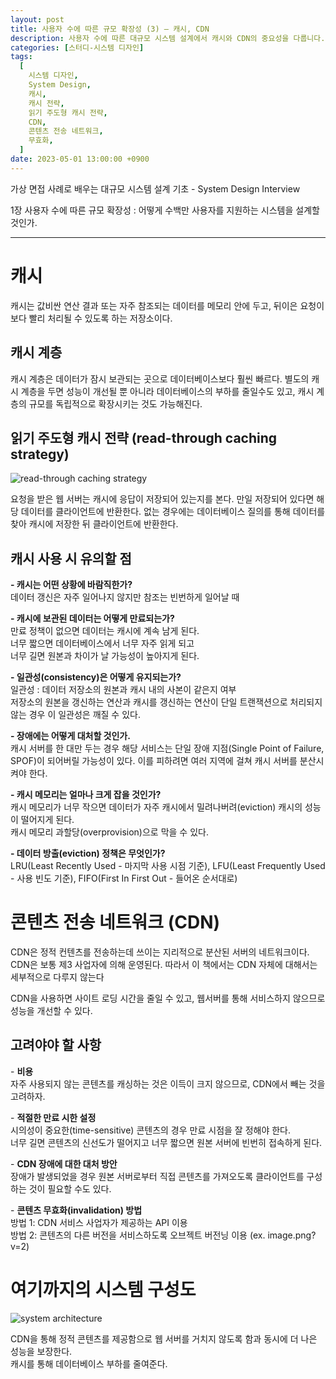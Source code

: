```yaml
---
layout: post
title: 사용자 수에 따른 규모 확장성 (3) – 캐시, CDN
description: 사용자 수에 따른 대규모 시스템 설계에서 캐시와 CDN의 중요성을 다룹니다. 캐시는 데이터베이스의 부하를 줄이고 성능을 개선하며, 읽기 주도형 캐시 전략을 통해 데이터 접근을 최적화합니다. 캐시 사용 시 데이터 만료 정책과 일관성 유지, 장애 대처 방안이 중요하며, 적절한 캐시 메모리 크기와 데이터 방출 정책을 고려해야 합니다. CDN은 정적 콘텐츠를 효율적으로 전송해 사이트 로딩 시간을 단축시키고 성능을 향상시킵니다. 비용, 만료 시한 설정, 장애 대처 방안 및 콘텐츠 무효화 방법도 중요합니다.
categories: [스터디-시스템 디자인]
tags:
  [
    시스템 디자인,
    System Design,
    캐시,
    캐시 전략,
    읽기 주도형 캐시 전략,
    CDN,
    콘텐츠 전송 네트워크,
    무효화,
  ]
date: 2023-05-01 13:00:00 +0900
---
```


가상 면접 사례로 배우는 대규모 시스템 설계 기초 - System Design Interview

1장 사용자 수에 따른 규모 확장성 : 어떻게 수백만 사용자를 지원하는 시스템을 설계할 것인가.

---

# 캐시

캐시는 값비싼 연산 결과 또는 자주 참조되는 데이터를 메모리 안에 두고, 뒤이은 요청이 보다 빨리 처리될 수 있도록 하는 저장소이다.

## 캐시 계층

캐시 계층은 데이터가 잠시 보관되는 곳으로 데이터베이스보다 훨씬 빠르다. 별도의 캐시 계층을 두면 성능이 개선될 뿐 아니라 데이터베이스의 부하를 줄일수도 있고, 캐시 계층의 규모를 독립적으로 확장시키는 것도 가능해진다.

## 읽기 주도형 캐시 전략 (read-through caching strategy)

![read-through caching strategy](/assets/images/2023-05-01-사용자-수에-따른-규모-확장성-3/image1.png)

요청을 받은 웹 서버는 캐시에 응답이 저장되어 있는지를 본다. 만일 저장되어 있다면 해당 데이터를 클라이언트에 반환한다. 없는 경우에는 데이터베이스 질의를 통해 데이터를 찾아 캐시에 저장한 뒤 클라이언트에 반환한다.

## **캐시 사용 시 유의할 점**

**\- 캐시는 어떤 상황에 바람직한가?**  
데이터 갱신은 자주 일어나지 않지만 참조는 빈번하게 일어날 때

**\- 캐시에 보관된 데이터는 어떻게 만료되는가?**  
만료 정책이 없으면 데이터는 캐시에 계속 남게 된다.  
너무 짧으면 데이터베이스에서 너무 자주 읽게 되고  
너무 길면 원본과 차이가 날 가능성이 높아지게 된다.

**\- 일관성(consistency)은 어떻게 유지되는가?**  
일관성 : 데이터 저장소의 원본과 캐시 내의 사본이 같은지 여부  
저장소의 원본을 갱신하는 연산과 캐시를 갱신하는 연산이 단일 트랜잭션으로 처리되지 않는 경우 이 일관성은 깨질 수 있다.

**\- 장애에는 어떻게 대처할 것인가.**  
캐시 서버를 한 대만 두는 경우 해당 서비스는 단일 장애 지점(Single Point of Failure, SPOF)이 되어버릴 가능성이 있다. 이를 피하려면 여러 지역에 걸쳐 캐시 서버를 분산시켜야 한다.

**\- 캐시 메모리는 얼마나 크게 잡을 것인가?**  
캐시 메모리가 너무 작으면 데이터가 자주 캐시에서 밀려나버려(eviction) 캐시의 성능이 떨어지게 된다.  
캐시 메모리 과할당(overprovision)으로 막을 수 있다.

**\- 데이터 방출(eviction) 정책은 무엇인가?**  
LRU(Least Recently Used - 마지막 사용 시점 기준), LFU(Least Frequently Used - 사용 빈도 기준), FIFO(First In First Out - 들어온 순서대로)

# 콘텐츠 전송 네트워크 (CDN)

CDN은 정적 컨텐츠를 전송하는데 쓰이는 지리적으로 분산된 서버의 네트워크이다.  
CDN은 보통 제3 사업자에 의해 운영된다. 따라서 이 책에서는 CDN 자체에 대해서는 세부적으로 다루지 않는다

CDN을 사용하면 사이트 로딩 시간을 줄일 수 있고, 웹서버를 통해 서비스하지 않으므로 성능을 개선할 수 있다.

## 고려야야 할 사항

\- **비용**  
자주 사용되지 않는 콘텐츠를 캐싱하는 것은 이득이 크지 않으므로, CDN에서 빼는 것을 고려하자.

\- **적절한 만료 시한 설정**  
시의성이 중요한(time-sensitive) 콘텐츠의 경우 만료 시점을 잘 정해야 한다.  
너무 길면 콘텐츠의 신선도가 떨어지고 너무 짧으면 원본 서버에 빈번히 접속하게 된다.

\- **CDN 장애에 대한 대처 방안**  
장애가 발생되었을 경우 원본 서버로부터 직접 콘텐츠를 가져오도록 클라이언트를 구성하는 것이 필요할 수도 있다.

\- **콘텐츠 무효화(invalidation) 방법**  
방법 1: CDN 서비스 사업자가 제공하는 API 이용  
방법 2: 콘텐츠의 다른 버전을 서비스하도록 오브젝트 버전닝 이용 (ex. image.png?v=2)

# 여기까지의 시스템 구성도

![system architecture](/assets/images/2023-05-01-사용자-수에-따른-규모-확장성-3/image2.png)

CDN을 통해 정적 콘텐츠를 제공함으로 웹 서버를 거치지 않도록 함과 동시에 더 나은 성능을 보장한다.  
캐시를 통해 데이터베이스 부하를 줄여준다.

